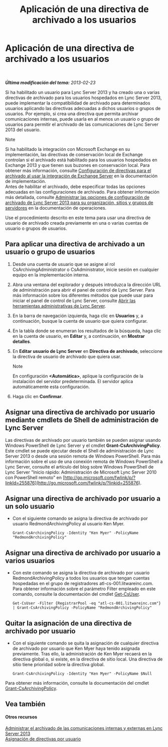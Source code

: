 ﻿---
title: Aplicación de una directiva de archivado a los usuarios
TOCTitle: Aplicación de una directiva de archivado a los usuarios
ms:assetid: 624a7d3e-389d-403a-97e5-f7bb17023ef3
ms:mtpsurl: https://technet.microsoft.com/es-es/library/Gg521004(v=OCS.15)
ms:contentKeyID: 48275455
ms.date: 01/07/2017
mtps_version: v=OCS.15
ms.translationtype: HT
---

# Aplicación de una directiva de archivado a los usuarios

 

_**Última modificación del tema:** 2013-02-23_

Si ha habilitado un usuario para Lync Server 2013 y ha creado una o varias directivas de archivado para los usuarios hospedados en Lync Server 2013, puede implementar la compatibilidad de archivado para determinados usuarios aplicando las directivas adecuadas a dichos usuarios o grupos de usuarios. Por ejemplo, si crea una directiva que permita archivar comunicaciones internas, puede usarla en al menos un usuario o grupo de usuarios para permitir el archivado de las comunicaciones de Lync Server 2013 del usuario.


> [!NOTE]
> Si ha habilitado la integración con Microsoft Exchange en su implementación, las directivas de conservación local de Exchange controlan si el archivado está habilitado para los usuarios hospedados en Exchange 2013 y que tienen sus buzones en conservación local. Para obtener más información, consulte <A href="lync-server-2013-setting-up-policies-for-archiving-when-using-exchange-server-integration.md">Configuración de directivas para el archivado al usar la integración de Exchange Server</A> en la documentación de implementación.<BR>Antes de habilitar el archivado, debe especificar todas las opciones adecuadas en las configuraciones de archivado. Para obtener información más detallada, consulte <A href="lync-server-2013-managing-archiving-configuration-options-for-your-organization-sites-and-pools.md">Administrar las opciones de configuración de archivado de Lync Server 2013 para su organización, sitios y grupos de servidores</A> en la documentación de operaciones.



Use el procedimiento descrito en este tema para usar una directiva de usuario de archivado creada previamente en una o varias cuentas de usuario o grupos de usuarios.

## Para aplicar una directiva de archivado a un usuario o grupo de usuarios

1.  Desde una cuenta de usuario que se asigne al rol CsArchivingAdministrator o CsAdministrator, inicie sesión en cualquier equipo en la implementación interna.

2.  Abra una ventana del explorador y después introduzca la dirección URL de administración para abrir el panel de control de Lync Server. Para más información sobre los diferentes métodos que puede usar para iniciar el panel de control de Lync Server, consulte [Abrir las herramientas administrativas de Lync Server](lync-server-2013-open-lync-server-administrative-tools.md).

3.  En la barra de navegación izquierda, haga clic en **Usuarios** y, a continuación, busque la cuenta de usuario que quiera configurar.

4.  En la tabla donde se enumeran los resultados de la búsqueda, haga clic en la cuenta de usuario, en **Editar** y, a continuación, en **Mostrar detalles**.

5.  En **Editar usuario de Lync Server** en **Directiva de archivado**, seleccione la directiva de usuario de archivado que quiera usar.
    

    > [!NOTE]
    > En configuración <STRONG>&lt;Automática&gt;</STRONG>, aplique la configuración de la instalación del servidor predeterminada. El servidor aplica automáticamente esta configuración.



6.  Haga clic en **Confirmar**.

## Asignar una directiva de archivado por usuario mediante cmdlets de Shell de administración de Lync Server

Las directivas de archivado por usuario también se pueden asignar usando Windows PowerShell de Lync Server y el cmdlet **Grant-CsArchivingPolicy**. Este cmdlet se puede ejecutar desde el Shell de administración de Lync Server 2013 o desde una sesión remota de Windows PowerShell. Para más información sobre el uso de una conexión remota de Windows PowerShell a Lync Server, consulte el artículo del blog sobre Windows PowerShell de Lync Server "Inicio rápido: Administración de Microsoft Lync Server 2010 con PowerShell remoto" en [http://go.microsoft.com/fwlink/p/?linkId=255876](http://go.microsoft.com/fwlink/p/?linkid=255876).

## Asignar una directiva de archivado por usuario a un solo usuario

  - Con el siguiente comando se asigna la directiva de archivado por usuario RedmondArchivingPolicy al usuario Ken Myer.
    
        Grant-CsArchivingPolicy -Identity "Ken Myer" -PolicyName "RedmondArchivingPolicy"

## Asignar una directiva de archivado por usuario a varios usuarios

  - Con este comando se asigna la directiva de archivado por usuario RedmondArchivingPolicy a todos los usuarios que tengan cuentas hospedadas en el grupo de registradores atl-cs-001.litwareinc.com. Para obtener información sobre el parámetro Filter empleado en este comando, consulte la documentación del cmdlet [Get-CsUser](get-csuser.md).
    
        Get-CsUser -Filter {RegistrarPool -eq "atl-cs-001.litwareinc.com"} | Grant-CsArchivingPolicy -PolicyName "RedmondArchivingPolicy"

## Quitar la asignación de una directiva de archivado por usuario

  - Con el siguiente comando se quita la asignación de cualquier directiva de archivado por usuario que Ken Myer haya tenido asignada previamente. Tras ello, la administración de Ken Myer recaerá en la directiva global o, si existe, en la directiva de sitio local. Una directiva de sitio tiene prioridad sobre la directiva global.
    
        Grant-CsArchivingPolicy -Identity "Ken Myer" -PolicyName $Null

Para obtener más información, consulte la documentación del cmdlet [Grant-CsArchivingPolicy](grant-csarchivingpolicy.md).

## Vea también

#### Otros recursos

[Administrar el archivado de las comunicaciones internas y externas en Lync Server 2013](lync-server-2013-managing-the-archiving-of-internal-and-external-communications.md)  
[Asignación de directivas por usuario](lync-server-2013-assigning-per-user-policies.md)

